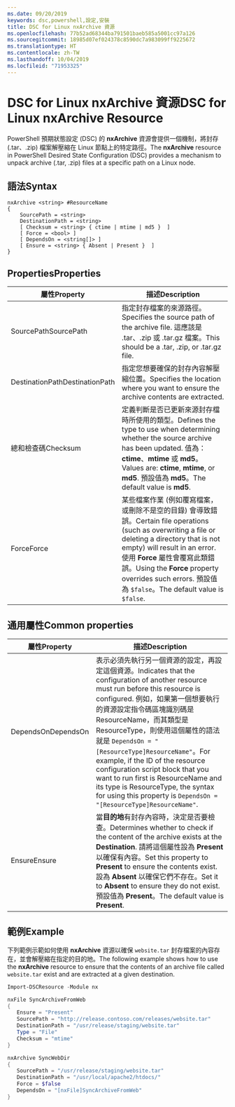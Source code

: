 ```yaml
---
ms.date: 09/20/2019
keywords: dsc,powershell,設定,安裝
title: DSC for Linux nxArchive 資源
ms.openlocfilehash: 77b52ad68344ba791501baeb585a5001cc97a126
ms.sourcegitcommit: 18985d07ef024378c8590dc7a983099ff9225672
ms.translationtype: HT
ms.contentlocale: zh-TW
ms.lasthandoff: 10/04/2019
ms.locfileid: "71953325"
---
```

# <a name="dsc-for-linux-nxarchive-resource"></a><span data-ttu-id="8d5b6-103">DSC for Linux nxArchive 資源</span><span class="sxs-lookup"><span data-stu-id="8d5b6-103">DSC for Linux nxArchive Resource</span></span>

<span data-ttu-id="8d5b6-104">PowerShell 預期狀態設定 (DSC) 的 **nxArchive** 資源會提供一個機制，將封存 (.tar、.zip) 檔案解壓縮在 Linux 節點上的特定路徑。</span><span class="sxs-lookup"><span data-stu-id="8d5b6-104">The **nxArchive** resource in PowerShell Desired State Configuration (DSC) provides a mechanism to unpack archive (.tar, .zip) files at a specific path on a Linux node.</span></span>

## <a name="syntax"></a><span data-ttu-id="8d5b6-105">語法</span><span class="sxs-lookup"><span data-stu-id="8d5b6-105">Syntax</span></span>

```Syntax
nxArchive <string> #ResourceName
{
    SourcePath = <string>
    DestinationPath = <string>
    [ Checksum = <string> { ctime | mtime | md5 }  ]
    [ Force = <bool> ]
    [ DependsOn = <string[]> ]
    [ Ensure = <string> { Absent | Present }  ]
}
```

## <a name="properties"></a><span data-ttu-id="8d5b6-106">Properties</span><span class="sxs-lookup"><span data-stu-id="8d5b6-106">Properties</span></span>

|<span data-ttu-id="8d5b6-107">屬性</span><span class="sxs-lookup"><span data-stu-id="8d5b6-107">Property</span></span> |<span data-ttu-id="8d5b6-108">描述</span><span class="sxs-lookup"><span data-stu-id="8d5b6-108">Description</span></span> |
|---|---|
|<span data-ttu-id="8d5b6-109">SourcePath</span><span class="sxs-lookup"><span data-stu-id="8d5b6-109">SourcePath</span></span> |<span data-ttu-id="8d5b6-110">指定封存檔案的來源路徑。</span><span class="sxs-lookup"><span data-stu-id="8d5b6-110">Specifies the source path of the archive file.</span></span> <span data-ttu-id="8d5b6-111">這應該是 .tar、.zip 或 .tar.gz 檔案。</span><span class="sxs-lookup"><span data-stu-id="8d5b6-111">This should be a .tar, .zip, or .tar.gz file.</span></span> |
|<span data-ttu-id="8d5b6-112">DestinationPath</span><span class="sxs-lookup"><span data-stu-id="8d5b6-112">DestinationPath</span></span> |<span data-ttu-id="8d5b6-113">指定您想要確保的封存內容解壓縮位置。</span><span class="sxs-lookup"><span data-stu-id="8d5b6-113">Specifies the location where you want to ensure the archive contents are extracted.</span></span> |
|<span data-ttu-id="8d5b6-114">總和檢查碼</span><span class="sxs-lookup"><span data-stu-id="8d5b6-114">Checksum</span></span> |<span data-ttu-id="8d5b6-115">定義判斷是否已更新來源封存檔時所使用的類型。</span><span class="sxs-lookup"><span data-stu-id="8d5b6-115">Defines the type to use when determining whether the source archive has been updated.</span></span> <span data-ttu-id="8d5b6-116">值為：**ctime**、**mtime** 或 **md5**。</span><span class="sxs-lookup"><span data-stu-id="8d5b6-116">Values are: **ctime**, **mtime**, or **md5**.</span></span> <span data-ttu-id="8d5b6-117">預設值為 **md5**。</span><span class="sxs-lookup"><span data-stu-id="8d5b6-117">The default value is **md5**.</span></span> |
|<span data-ttu-id="8d5b6-118">Force</span><span class="sxs-lookup"><span data-stu-id="8d5b6-118">Force</span></span> |<span data-ttu-id="8d5b6-119">某些檔案作業 (例如覆寫檔案，或刪除不是空的目錄) 會導致錯誤。</span><span class="sxs-lookup"><span data-stu-id="8d5b6-119">Certain file operations (such as overwriting a file or deleting a directory that is not empty) will result in an error.</span></span> <span data-ttu-id="8d5b6-120">使用 **Force** 屬性會覆寫此類錯誤。</span><span class="sxs-lookup"><span data-stu-id="8d5b6-120">Using the **Force** property overrides such errors.</span></span> <span data-ttu-id="8d5b6-121">預設值為 `$false`。</span><span class="sxs-lookup"><span data-stu-id="8d5b6-121">The default value is `$false`.</span></span> |

## <a name="common-properties"></a><span data-ttu-id="8d5b6-122">通用屬性</span><span class="sxs-lookup"><span data-stu-id="8d5b6-122">Common properties</span></span>

|<span data-ttu-id="8d5b6-123">屬性</span><span class="sxs-lookup"><span data-stu-id="8d5b6-123">Property</span></span> |<span data-ttu-id="8d5b6-124">描述</span><span class="sxs-lookup"><span data-stu-id="8d5b6-124">Description</span></span> |
|---|---|
|<span data-ttu-id="8d5b6-125">DependsOn</span><span class="sxs-lookup"><span data-stu-id="8d5b6-125">DependsOn</span></span> |<span data-ttu-id="8d5b6-126">表示必須先執行另一個資源的設定，再設定這個資源。</span><span class="sxs-lookup"><span data-stu-id="8d5b6-126">Indicates that the configuration of another resource must run before this resource is configured.</span></span> <span data-ttu-id="8d5b6-127">例如，如果第一個想要執行的資源設定指令碼區塊識別碼是 ResourceName，而其類型是 ResourceType，則使用這個屬性的語法就是 `DependsOn = "[ResourceType]ResourceName"`。</span><span class="sxs-lookup"><span data-stu-id="8d5b6-127">For example, if the ID of the resource configuration script block that you want to run first is ResourceName and its type is ResourceType, the syntax for using this property is `DependsOn = "[ResourceType]ResourceName"`.</span></span> |
|<span data-ttu-id="8d5b6-128">Ensure</span><span class="sxs-lookup"><span data-stu-id="8d5b6-128">Ensure</span></span> |<span data-ttu-id="8d5b6-129">當**目的地**有封存內容時，決定是否要檢查。</span><span class="sxs-lookup"><span data-stu-id="8d5b6-129">Determines whether to check if the content of the archive exists at the **Destination**.</span></span> <span data-ttu-id="8d5b6-130">請將這個屬性設為 **Present** 以確保有內容。</span><span class="sxs-lookup"><span data-stu-id="8d5b6-130">Set this property to **Present** to ensure the contents exist.</span></span> <span data-ttu-id="8d5b6-131">設為 **Absent** 以確保它們不存在。</span><span class="sxs-lookup"><span data-stu-id="8d5b6-131">Set it to **Absent** to ensure they do not exist.</span></span> <span data-ttu-id="8d5b6-132">預設值為 **Present**。</span><span class="sxs-lookup"><span data-stu-id="8d5b6-132">The default value is **Present**.</span></span> |

## <a name="example"></a><span data-ttu-id="8d5b6-133">範例</span><span class="sxs-lookup"><span data-stu-id="8d5b6-133">Example</span></span>

<span data-ttu-id="8d5b6-134">下列範例示範如何使用 **nxArchive** 資源以確保 `website.tar` 封存檔案的內容存在，並會解壓縮在指定的目的地。</span><span class="sxs-lookup"><span data-stu-id="8d5b6-134">The following example shows how to use the **nxArchive** resource to ensure that the contents of an archive file called `website.tar` exist and are extracted at a given destination.</span></span>

```powershell
Import-DSCResource -Module nx

nxFile SyncArchiveFromWeb
{
   Ensure = "Present"
   SourcePath = "http://release.contoso.com/releases/website.tar"
   DestinationPath = "/usr/release/staging/website.tar"
   Type = "File"
   Checksum = "mtime"
}

nxArchive SyncWebDir
{
   SourcePath = "/usr/release/staging/website.tar"
   DestinationPath = "/usr/local/apache2/htdocs/"
   Force = $false
   DependsOn = "[nxFile]SyncArchiveFromWeb"
}
```